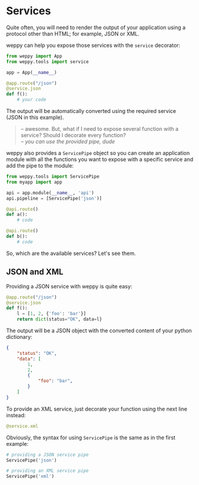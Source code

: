 Services
========

Quite often, you will need to render the output of your application using a
protocol other than HTML; for example, JSON or XML.

weppy can help you expose those services with the `service` decorator:

```python
from weppy import App
from weppy.tools import service

app = App(__name__)

@app.route("/json")
@service.json
def f():
    # your code
```
The output will be automatically converted using the required service
(JSON in this example).

> – awesome. But, what if I need to expose several function with a service?
Should I decorate every function?   
> – *you can use the provided pipe, dude*

weppy also provides a `ServicePipe` object so you can create an application module with all the functions you want to expose with a specific service and add the pipe to the module:

```python
from weppy.tools import ServicePipe
from myapp import app

api = app.module(__name__, 'api')
api.pipeline = [ServicePipe('json')]

@api.route()
def a():
    # code

@api.route()
def b():
    # code
```

So, which are the available services? Let's see them.

JSON and XML
------------

Providing a JSON service with weppy is quite easy:

```python
@app.route("/json")
@service.json
def f():
    l = [1, 2, {'foo': 'bar'}]
    return dict(status="OK", data=l}
```

The output will be a JSON object with the converted content of your python
dictionary:

```json
{
    "status": "OK",
    "data": [
        1,
        2,
        {
            "foo": "bar",
        }
    ]
}
```

To provide an XML service, just decorate your function using the next line
instead:

```python
@service.xml
```

Obviously, the syntax for using `ServicePipe` is the same as in the 
first example:

```python
# providing a JSON service pipe
ServicePipe('json')

# providing an XML service pipe
ServicePipe('xml')
```
